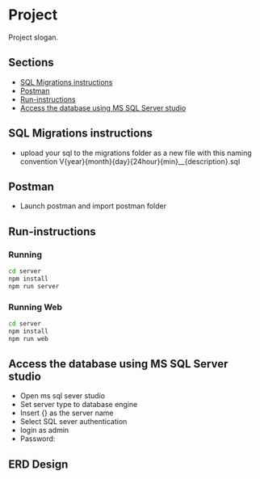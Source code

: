 # Project

Project slogan.

## Sections
- [SQL Migrations instructions](#SQL-Migrations-instructions)
- [Postman](#Postman)
- [Run-instructions](#Run-instrutions)
- [Access the database using MS SQL Server studio](#database-access)

## SQL Migrations instructions
- upload your sql to the migrations folder as a new file with this naming convention V{year}{month}{day}{24hour}{min}__{description}.sql

## Postman
- Launch postman and import postman folder 

## Run-instructions
### Running
```sh
cd server
npm install
npm run server
```
### Running Web
```sh
cd server
npm install
npm run web
```

## Access the database using MS SQL Server studio
- Open ms sql sever studio
- Set server type to database engine
- Insert {} as the server name
- Select SQL sever authentication
- login as admin
- Password: 

## ERD Design

